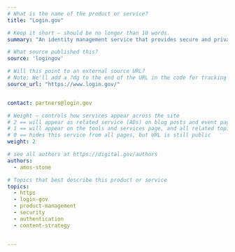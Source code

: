 ```yaml
---
# What is the name of the product or service?
title: "Login.gov"

# Keep it short — should be no longer than 10 words.
summary: "An identity management service that provides secure and private online access to participating government programs."

# What source published this?
source: 'logingov'

# Will this point to an external source URL?
# Note: We'll add a ?dg to the end of the URL in the code for tracking purposes
source_url: "https://www.login.gov/"


contact: partners@login.gov

# Weight — controls how services appear across the site
# 2 == will appear as related service (ADs) on blog posts and event pages
# 1 == will appear on the tools and services page, and all related topic pages
# 0 == hides this service from all pages, but URL is still public
weight: 2

# see all authors at https://digital.gov/authors
authors:
  - amos-stone

# Topics that best describe this product or service
topics:
  - https
  - login-gov
  - product-management
  - security
  - authentication
  - content-strategy


---
```

